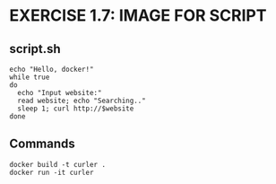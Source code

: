 # EXERCISE 1.7: IMAGE FOR SCRIPT
## script.sh
```shell
echo "Hello, docker!"
while true
do
  echo "Input website:"
  read website; echo "Searching.."
  sleep 1; curl http://$website
done
 ```
## Commands
```shell
docker build -t curler .
docker run -it curler
```